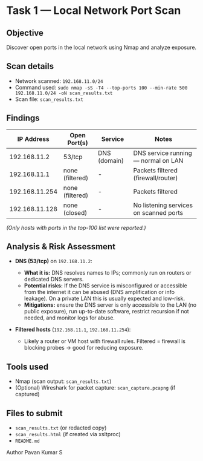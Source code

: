 # Task 1 — Local Network Port Scan

## Objective
Discover open ports in the local network using Nmap and analyze exposure.

## Scan details
- Network scanned: `192.168.11.0/24`
- Command used: `sudo nmap -sS -T4 --top-ports 100 --min-rate 500 192.168.11.0/24 -oN scan_results.txt`
- Scan file: `scan_results.txt`

## Findings

| IP Address       | Open Port(s) | Service         | Notes |
|------------------|--------------|------------------|-------|
| 192.168.11.2     | 53/tcp       | DNS (domain)     | DNS service running — normal on LAN |
| 192.168.11.1     | none (filtered) | -             | Packets filtered (firewall/router) |
| 192.168.11.254   | none (filtered) | -             | Packets filtered |
| 192.168.11.128   | none (closed) | -              | No listening services on scanned ports |

*(Only hosts with ports in the top-100 list were reported.)*

## Analysis & Risk Assessment
- **DNS (53/tcp)** on `192.168.11.2`:
  - **What it is:** DNS resolves names to IPs; commonly run on routers or dedicated DNS servers.
  - **Potential risks:** If the DNS service is misconfigured or accessible from the internet it can be abused (DNS amplification or info leakage). On a private LAN this is usually expected and low-risk.
  - **Mitigations:** ensure the DNS server is only accessible to the LAN (no public exposure), run up-to-date software, restrict recursion if not needed, and monitor logs for abuse.

- **Filtered hosts** (`192.168.11.1`, `192.168.11.254`):
  - Likely a router or VM host with firewall rules. Filtered = firewall is blocking probes → good for reducing exposure.

## Tools used
- Nmap (scan output: `scan_results.txt`)
- (Optional) Wireshark for packet capture: `scan_capture.pcapng` (if captured)

## Files to submit
- `scan_results.txt` (or redacted copy)
- `scan_results.html` (if created via xsltproc)
- `README.md`

Author 
    Pavan Kumar S
    
